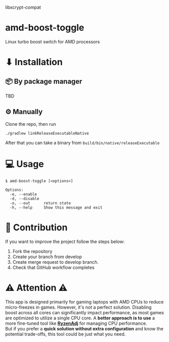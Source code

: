 libxcrypt-compat


# amd-boost-toggle

Linux turbo boost switch for AMD processors

# ⬇ Installation

## 📦 By package manager

TBD

## ⚙ Manually

Clone the repo, then run
```shell
./gradlew linkReleaseExecutableNative
```
After that you can take a binary from `build/bin/native/releaseExecutable`

# 💻 Usage

```
$ amd-boost-toggle [<options>]

Options:
  -e, --enable
  -d, --disable
  -o, --out      return state
  -h, --help     Show this message and exit
```

# 👥 Contribution

If you want to improve the project follow the steps below:

1. Fork the repository
2. Create your branch from develop
3. Create merge request to develop branch.
4. Check that GitHub workflow completes

# ⚠ Attention ⚠

This app is designed primarily for gaming laptops with AMD CPUs to reduce micro-freezes in games.
However, it's not a perfect solution.
Disabling boost across all cores can significantly impact performance, as most games are optimized to utilize a single
CPU core.
A __better approach is to use__ a more fine-tuned tool like __[RyzenAdj](https://github.com/FlyGoat/RyzenAdj)__ for
managing CPU performance.  
But if you prefer a __quick solution without extra configuration__ and know the potential trade-offs, this tool could be
just what you need.